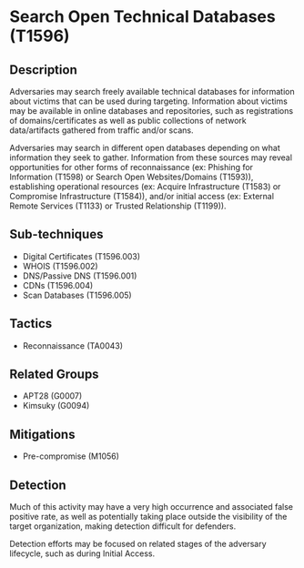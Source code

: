 # Search Open Technical Databases (T1596)

## Description
Adversaries may search freely available technical databases for information about victims that can be used during targeting. Information about victims may be available in online databases and repositories, such as registrations of domains/certificates as well as public collections of network data/artifacts gathered from traffic and/or scans.

Adversaries may search in different open databases depending on what information they seek to gather. Information from these sources may reveal opportunities for other forms of reconnaissance (ex: Phishing for Information (T1598) or Search Open Websites/Domains (T1593)), establishing operational resources (ex: Acquire Infrastructure (T1583) or Compromise Infrastructure (T1584)), and/or initial access (ex: External Remote Services (T1133) or Trusted Relationship (T1199)).

## Sub-techniques
- Digital Certificates (T1596.003)
- WHOIS (T1596.002)
- DNS/Passive DNS (T1596.001)
- CDNs (T1596.004)
- Scan Databases (T1596.005)

## Tactics
- Reconnaissance (TA0043)

## Related Groups
- APT28 (G0007)
- Kimsuky (G0094)

## Mitigations
- Pre-compromise (M1056)

## Detection
Much of this activity may have a very high occurrence and associated false positive rate, as well as potentially taking place outside the visibility of the target organization, making detection difficult for defenders.

Detection efforts may be focused on related stages of the adversary lifecycle, such as during Initial Access.

